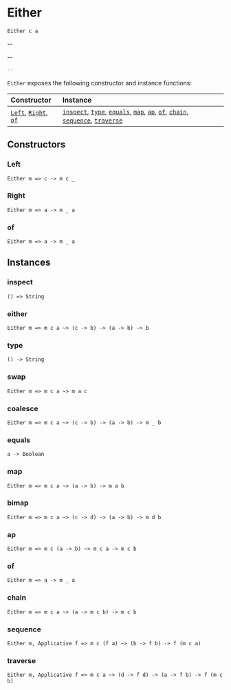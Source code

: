 # Either

`Either c a`

--

--

```js
--
```

`Either` exposes the following constructor and instance functions:

| Constructor | Instance |
|:---|:---|
| [`Left`](#left), [`Right`](#right), [`of`](#of) | [`inspect`](#inspect), [`type`](#type), [`equals`](#equals), [`map`](#map), [`ap`](#ap), [`of`](#of), [`chain`](#chain), [`sequence`](#sequence), [`traverse`](#traverse) |

## Constructors

### Left

`Either m => c -> m c _`

### Right

`Either m => a -> m _ a`

### of

`Either m => a -> m _ a`

## Instances

### inspect

`() => String`

### either

`Either m => m c a ~> (c -> b) -> (a -> b) -> b`

### type

`() -> String`

### swap

`Either m => m c a ~> m a c`

### coalesce

`Either m => m c a ~> (c -> b) -> (a -> b) -> m _ b`

### equals

`a -> Boolean`

### map

`Either m => m c a ~> (a -> b) -> m a b`

### bimap

`Either m => m c a ~> (c -> d) -> (a -> b) -> m d b`

### ap

`Either m => m c (a -> b) ~> m c a -> m c b`

### of

`Either m => a -> m _ a`

### chain

`Either m => m c a ~> (a -> m c b) -> m c b`

### sequence

`Either m, Applicative f => m c (f a) ~> (b -> f b) -> f (m c a)`

### traverse

`Either m, Applicative f => m c a ~> (d -> f d) -> (a -> f b) -> f (m c b)`
